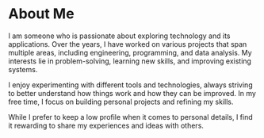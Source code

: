 # About Me

I am someone who is passionate about exploring technology and its applications. Over the years, I have worked on various projects that span multiple areas, including engineering, programming, and data analysis. My interests lie in problem-solving, learning new skills, and improving existing systems.

I enjoy experimenting with different tools and technologies, always striving to better understand how things work and how they can be improved. In my free time, I focus on building personal projects and refining my skills.

While I prefer to keep a low profile when it comes to personal details, I find it rewarding to share my experiences and ideas with others.

